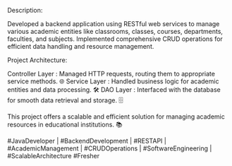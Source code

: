 Description:

Developed a backend application using RESTful web services to manage various academic entities like classrooms, classes, 
courses, departments, faculties, and subjects. Implemented comprehensive CRUD operations for efficient data handling 
and resource management.

Project Architecture:

Controller Layer : Managed HTTP requests, routing them to appropriate service methods. 🌐
Service Layer : Handled business logic for academic entities and data processing. 🛠️
DAO Layer : Interfaced with the database for smooth data retrieval and storage. 🗄️

This project offers a scalable and efficient solution for managing academic resources in educational institutions. 📚

#JavaDeveloper | #BackendDevelopment | #RESTAPI | #AcademicManagement | #CRUDOperations | #SoftwareEngineering | #ScalableArchitecture #Fresher 
